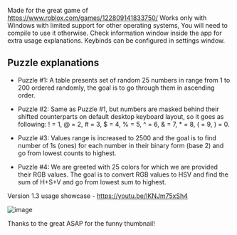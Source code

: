 Made for the great game of https://www.roblox.com/games/122809141833750/
Works only with Windows with limited support for other operating systems, You will need to compile to use it otherwise.
Check information window inside the app for extra usage explanations. Keybinds can be configured in settings window.

## Puzzle explanations
- Puzzle #1:
A table presents set of random 25 numbers in range from 1 to 200 ordered randomly,
the goal is to go through them in ascending order.

- Puzzle #2:
Same as Puzzle #1, but numbers are masked behind their shifted counterparts on default desktop keyboard layout, so it goes as following:
! = 1, @ = 2, # = 3, $ = 4, % = 5, ^ = 6, & = 7, * = 8, ( = 9, ) = 0.

- Puzzle #3:
Values range is increased to 2500 and the goal is to find number of 1s (ones) for each number in their binary form (base 2) and go from lowest counts to highest.

- Puzzle #4:
We are greeted with 25 colors for which we are provided their RGB values. The goal is to convert RGB
values to HSV and find the sum of H+S+V and go from lowest sum to highest.

Version 1.3 usage showcase - https://youtu.be/IKNJm75xSh4

![image](https://github.com/user-attachments/assets/6edba1ee-69ca-4e1f-b467-9ab8b7044b20)

Thanks to the great ASAP for the funny thumbnail!
